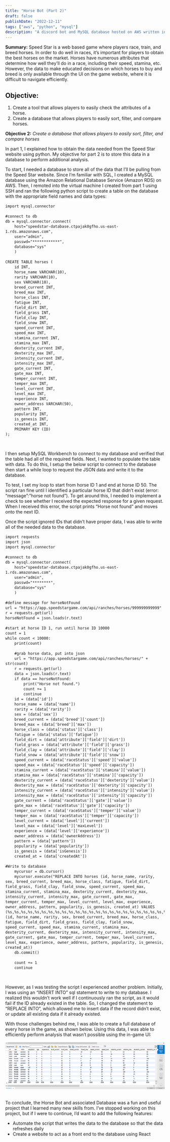 ```yaml
---
title: "Horse Bot (Part 2)"
draft: false
publishDate: "2022-12-11"
tags: ["aws", "python", "mysql"]
description: "A discord bot and MySQL database hosted on AWS written in python"
---
```


**Summary:** Speed Star is a web based game where players race, train, and breed horses. In order to do well in races, it’s important for players to obtain the best horses on the market. Horses have numerous attributes that determine how well they’ll do in a race, including their speed, stamina, etc. However, the data to make educated decisions on which horses to buy and breed is only available through the UI on the game website, where it is difficult to navigate efficiently.

## Objective:

1. Create a tool that allows players to easily check the attributes of a horse.
2. Create a database that allows players to easily sort, filter, and compare horses.

**Objective 2:** *Create a database that allows players to easily sort, filter, and compare horses*
&nbsp;

In part 1, I explained how to obtain the data needed from the Speed Star website using python. My objective for part 2 is to store this data in a database to perform additional analysis.

To start, I needed a database to store all of the data that I’ll be pulling from the Speed Star website. Since I’m familiar with SQL, I created a MySQL database using the Amazon Relational Database Service (Amazon RDS) on AWS. Then, I remoted into the virtual machine I created from part 1 using SSH and ran the following python script to create a table on the database with the appropriate field names and data types:

```
import mysql.connector

#connect to db
db = mysql.connector.connect(
    host="speedstar-database.ctpajak0gfho.us-east-1.rds.amazonaws.com",
    user="admin",
    passwd="************",
    database="sys"
    )

CREATE TABLE horses (
    id INT,
    horse_name VARCHAR(10),
    rarity VARCHAR(10),
    sex VARCHAR(10),
    breed_current INT,
    breed_max INT,
    horse_class INT,
    fatigue INT,
    field_dirt INT,
    field_grass INT,
    field_clay INT,
    field_snow INT,
    speed_current INT,
    speed_max INT,
    stamina_current INT,
    stamina_max INT,
    dexterity_current INT,
    dexterity_max INT,
    intensity_current INT,
    intensity_max INT,
    gate_current INT,
    gate_max INT,
    temper_current INT,
    temper_max INT,
    level_current INT,
    level_max INT,
    experience INT,
    owner_address VARCHAR(50),
    pattern INT,
    popularity INT,
    is_genesis INT,
    created_at INT,
    PRIMARY KEY (ID)
);
```
&nbsp;

I then setup MySQL Workbench to connect to my database and verified that the table had all of the required fields. Next, I wanted to populate the table with data. To do this, I setup the below script to connect to the database then start a while loop to request the JSON data and write it to the database.

To test, I set my loop to start from horse ID 1 and end at horse ID 50. The script ran fine until I identified a particular horse ID that didn’t exist (error: “message”:”horse not found”). To get around this, I needed to implement a check to see whether I received the expected response for a given request. When I received this error, the script prints “Horse not found” and moves onto the next ID.

Once the script ignored IDs that didn’t have proper data, I was able to write all of the needed data to the database.

```
import requests
import json
import mysql.connector

#connect to db
db = mysql.connector.connect(
    host="speedstar-database.ctpajak0gfho.us-east-1.rds.amazonaws.com",
    user="admin",
    passwd="********",
    database="sys"
    )

#define message for horseNotFound
url = "https://app.speedstargame.com/api/ranches/horses/999999999999"
r = requests.get(url)
horseNotFound = json.loads(r.text)

#start at horse ID 1, run until horse ID 10000
count = 1
while count < 10000:
    print(count)
    
    #grab horse data, put into json
    url = "https://app.speedstargame.com/api/ranches/horses/" + str(count)
    r = requests.get(url)
    data = json.loads(r.text)
    if data == horseNotFound:
        print("Horse not found.")
        count += 1
        continue
    id = (data['id'])
    horse_name = (data['name'])
    rarity = (data['rarity'])
    sex = (data['sex'])
    breed_current = (data['breed']['count'])
    breed_max = (data['breed']['max'])
    horse_class = (data['status']['class'])
    fatigue = (data['status']['fatigue'])
    field_dirt = (data['attribute']['field']['dirt'])
    field_grass = (data['attribute']['field']['grass'])
    field_clay = (data['attribute']['field']['clay'])
    field_snow = (data['attribute']['field']['snow'])
    speed_current = (data['raceStatus']['speed']['value'])
    speed_max = (data['raceStatus']['speed']['capacity'])
    stamina_current = (data['raceStatus']['stamina']['value'])
    stamina_max = (data['raceStatus']['stamina']['capacity'])
    dexterity_current = (data['raceStatus']['dexterity']['value'])
    dexterity_max = (data['raceStatus']['dexterity']['capacity'])
    intensity_current = (data['raceStatus']['intensity']['value'])
    intensity_max = (data['raceStatus']['intensity']['capacity'])
    gate_current = (data['raceStatus']['gate']['value'])
    gate_max = (data['raceStatus']['gate']['capacity'])
    temper_current = (data['raceStatus']['temper']['value'])
    temper_max = (data['raceStatus']['temper']['capacity'])
    level_current = (data['level']['current'])
    level_max = (data['level']['maxLevel'])
    experience = (data['level']['experience'])
    owner_address = (data['ownerAddress'])
    pattern = (data['pattern'])
    popularity = (data['popularity'])
    is_genesis = (data['isGenesis'])
    created_at = (data['createdAt'])

#Write to database
    mycursor = db.cursor()
    mycursor.execute("REPLACE INTO horses (id, horse_name, rarity, sex, breed_current, breed_max, horse_class, fatigue, field_dirt, field_grass, field_clay, field_snow, speed_current, speed_max, stamina_current, stamina_max, dexterity_current, dexterity_max, intensity_current, intensity_max, gate_current, gate_max, temper_current, temper_max, level_current, level_max, experience, owner_address, pattern, popularity, is_genesis, created_at) VALUES (%s,%s,%s,%s,%s,%s,%s,%s,%s,%s,%s,%s,%s,%s,%s,%s,%s,%s,%s,%s,%s,%s,%s,%s,%s,%s,%s,%s,%s,%s,%s,%s)", (id, horse_name, rarity, sex, breed_current, breed_max, horse_class, fatigue, field_dirt, field_grass, field_clay, field_snow, speed_current, speed_max, stamina_current, stamina_max, dexterity_current, dexterity_max, intensity_current, intensity_max, gate_current, gate_max, temper_current, temper_max, level_current, level_max, experience, owner_address, pattern, popularity, is_genesis, created_at))
    db.commit()
    
    count += 1
    continue
```
&nbsp;

However, as I was testing the script I experienced another problem. Initially, I was using an “INSERT INTO” sql statement to write to my database. I realized this wouldn’t work well if I continuously ran the script, as it would fail if the ID already existed in the table. So, I changed the statement to “REPLACE INTO”, which allowed me to insert data if the record didn’t exist, or update all existing data if it already existed.

With those challenges behind me, I was able to create a full database of every horse in the game, as shown below. Using this data, I was able to efficiently perform analysis that wasn’t possible using the in-game UI:

![](../../assets/horsebot7.png)
&nbsp;

To conclude, the Horse Bot and associated Database was a fun and useful project that I learned many new skills from. I’ve stopped working on this project, but if I were to continue, I’d want to add the following features:

+ Automate the script that writes the data to the database so that the data refreshes daily
+ Create a website to act as a front end to the database using React
